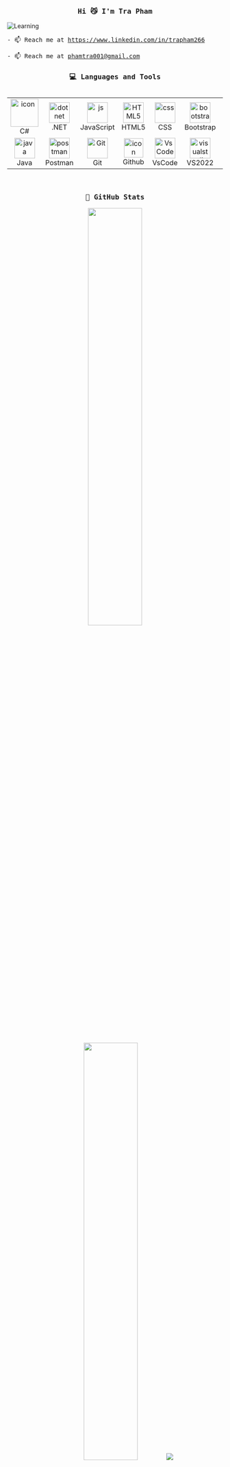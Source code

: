 
<h3 align="center"><samp> Hi 😼 I'm Tra Pham</samp></h3>
<img align="center" alt="Learning" src="https://github.com/user-attachments/assets/1b5edb16-ad50-4d5f-984e-403dc83b38c4">

<samp>- 📫 Reach me at https://www.linkedin.com/in/trapham266</samp>

<samp>- 📫 Reach me at phamtra001@gmail.com</samp>



<!-- Languages -->
<h3 align="center"><samp>💻 Languages and Tools</samp></h3>
<div style="display: flex; align-items: flex-start; align: center">
<table align="center">
    <tr>
      <td align="center" width="100">
        <img src="https://techstack-generator.vercel.app/csharp-icon.svg" alt="icon" width="65" height="65" alt="cs" />
      <br>C#
      </td>
      <td align="center" width="100">
  <img src="https://skillicons.dev/icons?i=dotnet" width="48" height="48" alt="dotnet" />
  <br>.NET
</td>
    <td align="center" width="100">
        <img src="https://skillicons.dev/icons?i=js" alt="js" width="48" height="48" />
      <br>JavaScript
    </td>
    <td align="center"  width="100">
        <img src="https://skillicons.dev/icons?i=html" width="48" height="48" alt="HTML5" />
      <br>HTML5
    </td>
    <td align="center" width="100">
        <img src="https://skillicons.dev/icons?i=css" width="48" height="48" alt="css" />
      <br>CSS
    </td>
    <td align="center"  width="100">
        <img src="https://skillicons.dev/icons?i=bootstrap" width="48" height="48" alt="bootstrap" />
      <br>Bootstrap
    </td>
      <td align="center" width="100">
        <img src="https://skillicons.dev/icons?i=react" width="48" height="48" alt="react" />
      <br>React
      </td>
      
      
  </tr>
 <tr>
   <td align="center" width="100">
        <img src="https://skillicons.dev/icons?i=java" width="48" height="48" alt="java" />
      <br>Java
      </td>
        <td align="center" width="100">
        <img src="https://skillicons.dev/icons?i=postman" width="48" height="48" alt="postman" />
      <br>Postman
    </td>
       <td align="center" width="100"> 
        <img src="https://user-images.githubusercontent.com/25181517/192108372-f71d70ac-7ae6-4c0d-8395-51d8870c2ef0.png" width="48" height="48" alt="Git" />
      <br>Git
    </td>
       <td align="center" width="100">
        <img src="https://skillicons.dev/icons?i=github" alt="icon" width="45" height="45" />
      <br>Github
    </td>
    <td align="center" width="100">
        <img src="https://skillicons.dev/icons?i=vscode" width="48" height="48" alt="VsCode" />
      <br>VsCode
    </td>
   <td align="center" width="100">
  <img src="https://skillicons.dev/icons?i=visualstudio" width="48" height="48" alt="visualstudio" />
  <br>VS2022
</td>
<td align="center" width="100">
        <img src="https://skillicons.dev/icons?i=nodejs" width="48" height="48" alt="Nodejs" />
      <br>Nodejs
      </td>
 </tr>

</table>
</div>

<br>

<h3 align="center"><samp>🐳 GitHub Stats</samp></h3>
<p align="center">
 <img height="50%" width="auto" src ="https://github-readme-stats.vercel.app/api?username=pctra266&show_icons=true&count_private=true&hide_border=true&hide=issues,contribs&bg_color=00000000&title_color=5fa0fe&text_color=ffffff&icon_color=5fa0fe">

<img height="50%" width="auto" src ="https://github-readme-stats.vercel.app/api/top-langs/?username=pctra266&layout=compact&hide_border=true&bg_color=00000000&langs_count=6&hide=jupyter%20notebook,tex,css,php&exclude_repo=Pacman-AI&title_color=5fa0fe&text_color=ffffff">

<img src ="https://github-readme-streak-stats.herokuapp.com?user=pctra266&hide_border=true&background=00000000&stroke=5fa0fe&ring=5fa0fe&fire=5fa0fe&currStreakLabel=5fa0fe&sideNums=ffffff&currStreakNum=ffffff&dates=AAAAAA&sideLabels=ffffff">
  <br>
  </p>
